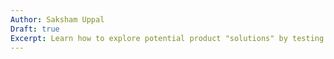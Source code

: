 ```yaml
---
Author: Saksham Uppal
Draft: true
Excerpt: Learn how to explore potential product "solutions" by testing for a solution's demand, value, usability, and feasibility.
---
```

